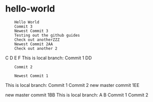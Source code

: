 # hello-world
        Hello World
        Commit 3
        Newest Commit 3
        Testing out the github guides
        Check out anotherZZZ
        Newest Commit 2AA
        Check out another 2
C
D
E
F
        This is local branch:
        Commit 1
        DD

        Commit 2

        Newest Commit 1

This is local branch:
Commit 1
Commit 2
new master commit 1EE

new master commit 1BB
This is local branch:
A
B
Commit 1
Commit 2

